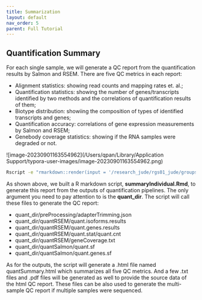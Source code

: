 ```yaml
---
title: Summarization
layout: default
nav_order: 5
parent: Full Tutorial
---
```



## Quantification Summary

For each single sample, we will generate a QC report from the quantification results by Salmon and RSEM. There are five QC metrics in each report:

* Alignment statistics: showing read counts and mapping rates et. al.;
* Quantification statistics: showing the number of genes/transcripts identified by two methods and the correlations of quantification results of them;
* Biotype distribution: showiing the composition of types of identified transcripts and genes;
* Quantification accuracy: correlations of gene expression measurements by Salmon and RSEM;
* Genebody coverage statistics: showing if the RNA samples were degraded or not.

![image-20230901163554962](/Users/qpan/Library/Application Support/typora-user-images/image-20230901163554962.png)

```sh
Rscript -e "rmarkdown::render(input = '/research_jude/rgs01_jude/groups/yu3grp/projects/software_JY/yu3grp/conda_env/bulkRNAseq_2023/bin/summaryIndividual.Rmd', clean = TRUE, quiet = F, output_format = 'html_document', output_file = 'quantSummary.html', output_dir = '/your_path/quantSummary', params = list(sampleName = 'sample1', quant_dir = '/your_path'))"
```

As shown above, we built a R markdown script, **summaryIndividual.Rmd**, to generate this report from the outputs of quantification pipelines. The only argument you need to pay attention to is the **quant_dir**. The script will call these files to generate the QC report:

* quant_dir/preProcessing/adapterTrimming.json
* quant_dir/quantRSEM/quant.isoforms.results
* quant_dir/quantRSEM/quant.genes.results
* quant_dir/quantRSEM/quant.stat/quant.cnt
* quant_dir/quantRSEM/geneCoverage.txt
* quant_dir/quantSalmon/quant.sf
* quant_dir/quantSalmon/quant.genes.sf

As for the outputs, the script will generate a .html file named quantSummary.html which summarizes all five QC metrics. And a few .txt files and .pdf files will be generated as well to provide the source data of the html QC report. These files can be also used to generate the multi-sample QC report if multiple samples were sequenced.